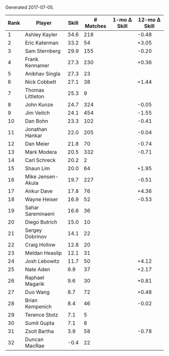 Generated 2017-07-05.

| Rank | Player            | Skill | # Matches | 1-mo Δ Skill | 12-mo Δ Skill |
|------|-------------------|-------|-----------|--------------|---------------|
|    1 | Ashley Kayler     |  34.6 |       218 |              |         -0.48 |
|    2 | Eric Katerman     |  33.2 |        54 |              |         +3.05 |
|    3 | Sam Sternberg     |  29.9 |       155 |              |         -0.20 |
|    4 | Frank Kennamer    |  27.3 |       230 |              |         +0.36 |
|    5 | Anibhav Singla    |  27.3 |        23 |              |               |
|    6 | Nick Cobbett      |  27.1 |        38 |              |         +1.44 |
|    7 | Thomas Littleton  |  25.3 |         9 |              |               |
|    8 | John Kunze        |  24.7 |       324 |              |         -0.05 |
|    9 | Jim Veitch        |  24.1 |       454 |              |         -1.55 |
|   10 | Dan Bohn          |  23.3 |       102 |              |         -0.41 |
|   11 | Jonathan Hankar   |  22.0 |       205 |              |         -0.04 |
|   12 | Dan Meier         |  21.8 |        70 |              |         -0.74 |
|   13 | Mark Modera       |  20.5 |       332 |              |         -0.71 |
|   14 | Carl Schreck      |  20.2 |         2 |              |               |
|   15 | Shaun Lim         |  20.0 |        64 |              |         +1.95 |
|   16 | Mike Jensen-Akula |  19.7 |       227 |              |         -0.51 |
|   17 | Ankur Dave        |  17.8 |        76 |              |         +4.36 |
|   18 | Wayne Heiser      |  16.9 |        52 |              |         -0.53 |
|   19 | Sahar Sareminaeni |  16.6 |        36 |              |               |
|   20 | Diego Butrich     |  15.0 |        10 |              |               |
|   21 | Sergey Dobrinov   |  14.1 |        22 |              |               |
|   22 | Craig Hollow      |  12.8 |        20 |              |               |
|   23 | Meldan Heaslip    |  12.1 |        31 |              |               |
|   24 | Josh Lebowitz     |  11.7 |        50 |              |         +4.12 |
|   25 | Nate Aden         |   9.9 |        37 |              |         +2.17 |
|   26 | Raphael Magarik   |   9.6 |        30 |              |         +0.81 |
|   27 | Duo Wang          |   8.7 |        72 |              |         +0.48 |
|   28 | Brian Kempenich   |   8.4 |        46 |              |         -0.02 |
|   29 | Terence Stotz     |   7.1 |         5 |              |               |
|   30 | Sumit Gupta       |   7.1 |         8 |              |               |
|   31 | Zsolt Bartha      |   3.9 |        58 |              |         -0.78 |
|   32 | Duncan MacRae     |  -0.4 |        22 |              |               |